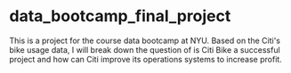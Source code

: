 # data_bootcamp_final_project
This is a project for the course data bootcamp at NYU. Based on the Citi's bike usage data, I will break down the question of is Citi Bike a successful project and how can Citi improve its operations systems to increase profit.
